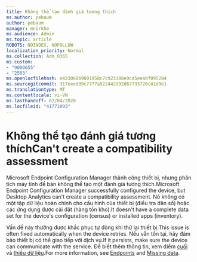 ```yaml
---
title: Không thể tạo đánh giá tương thích
ms.author: pebaum
author: pebaum
manager: mnirkhe
ms.audience: Admin
ms.topic: article
ROBOTS: NOINDEX, NOFOLLOW
localization_priority: Normal
ms.collection: Adm_O365
ms.custom:
- "9000655"
- "2503"
ms.openlocfilehash: e433068b9001958c7c923388e9cd5eeabf095284
ms.sourcegitcommit: 317eeed39c7777a922442992d67733726c41d9e1
ms.translationtype: MT
ms.contentlocale: vi-VN
ms.lasthandoff: 02/04/2020
ms.locfileid: "41771093"
---
```

# <a name="cant-create-a-compatibility-assessment"></a><span data-ttu-id="c562b-102">Không thể tạo đánh giá tương thích</span><span class="sxs-lookup"><span data-stu-id="c562b-102">Can't create a compatibility assessment</span></span>

<span data-ttu-id="c562b-103">Microsoft Endpoint Configuration Manager thành công thiết bị, nhưng phân tích máy tính để bàn không thể tạo một đánh giá tương thích.</span><span class="sxs-lookup"><span data-stu-id="c562b-103">Microsoft Endpoint Configuration Manager successfully configured the device, but Desktop Analytics can't create a compatibility assessment.</span></span> <span data-ttu-id="c562b-104">Nó không có một tập dữ liệu hoàn chỉnh cho cấu hình của thiết bị (điều tra dân số) hoặc các ứng dụng được cài đặt (hàng tồn kho).</span><span class="sxs-lookup"><span data-stu-id="c562b-104">It doesn't have a complete data set for the device's configuration (census) or installed apps (inventory).</span></span>

<span data-ttu-id="c562b-105">Vấn đề này thường được khắc phục tự động khi thử lại thiết bị.</span><span class="sxs-lookup"><span data-stu-id="c562b-105">This issue is often fixed automatically when the device retries.</span></span> <span data-ttu-id="c562b-106">Nếu vẫn tồn tại, hãy đảm bảo thiết bị có thể giao tiếp với dịch vụ.</span><span class="sxs-lookup"><span data-stu-id="c562b-106">If it persists, make sure the device can communicate with the service.</span></span> <span data-ttu-id="c562b-107">Để biết thêm thông tin, xem điểm [cuối](https://docs.microsoft.com/configmgr/desktop-analytics/enable-data-sharing#endpoints) và [thiếu dữ liệu](https://docs.microsoft.com/configmgr/desktop-analytics/monitor-connection-health#missing-data).</span><span class="sxs-lookup"><span data-stu-id="c562b-107">For more information, see [Endpoints](https://docs.microsoft.com/configmgr/desktop-analytics/enable-data-sharing#endpoints) and [Missing data](https://docs.microsoft.com/configmgr/desktop-analytics/monitor-connection-health#missing-data).</span></span>
